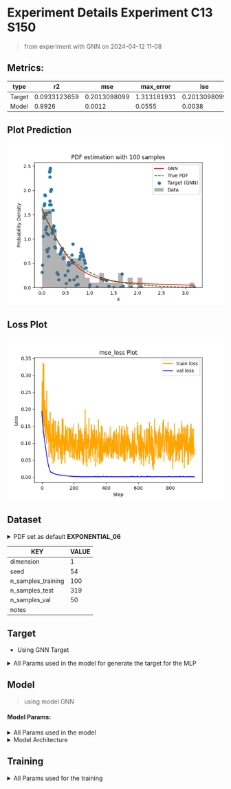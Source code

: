 # Experiment Details Experiment  C13 S150
> from experiment with GNN
> on 2024-04-12 11-08
## Metrics:
                                                                                             
| type   | r2           | mse          | max_error   | ise          | kl     | evs          |
|--------|--------------|--------------|-------------|--------------|--------|--------------|
| Target | 0.0933123659 | 0.2013098099 | 1.313181931 | 0.2013098099 | 100000 | 0.0938583106 |
| Model  | 0.9926       | 0.0012       | 0.0555      | 0.0038       | 0.0239 | 0.9927       |
                                                                                             
## Plot Prediction

<img src="pdf_e5c205b5.png">

## Loss Plot

<img src="loss_e5c205b5.png">

## Dataset

<details><summary>PDF set as default <b>EXPONENTIAL_06</b></summary>

#### Dimension 1
                               
| type        | rate | weight |
|-------------|------|--------|
| exponential | 0.6  | 1      |
                               
</details>
                              
| KEY                | VALUE |
|--------------------|-------|
| dimension          | 1     |
| seed               | 54    |
| n_samples_training | 100   |
| n_samples_test     | 319   |
| n_samples_val      | 50    |
| notes              |       |
                              
## Target
- Using GNN Target
<details><summary>All Params used in the model for generate the target for the MLP </summary>

                         
| KEY          | VALUE  |
|--------------|--------|
| n_components | 13     |
| n_init       | 70     |
| max_iter     | 80     |
| init_params  | kmeans |
| random_state | 15     |
                         
</details>

## Model
> using model GNN
#### Model Params:
<details><summary>All Params used in the model </summary>

                                    
| KEY             | VALUE          |
|-----------------|----------------|
| dropout         | 0.0            |
| hidden_layer    | [(14, Tanh())] |
| last_activation | None           |
                                    
</details>

<details><summary>Model Architecture </summary>

LitModularNN(
  (neural_netowrk_modular): NeuralNetworkModular(
    (dropout): Dropout(p=0.0, inplace=False)
    (output_layer): Linear(in_features=14, out_features=1, bias=True)
    (layers): ModuleList(
      (0): Linear(in_features=1, out_features=14, bias=True)
    )
    (activation): ModuleList(
      (0): Tanh()
    )
  )
)
</details>

## Training
<details><summary>All Params used for the training </summary>

                             
| KEY           | VALUE     |
|---------------|-----------|
| epochs        | 950       |
| batch_size    | 76        |
| loss_type     | mse_loss  |
| optimizer     | RMSprop   |
| learning_rate | 0.0025185 |
                             
</details>

